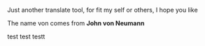 Just another translate tool, for fit my self or others, I hope you like 

The name von comes from **John von Neumann**

test test testt